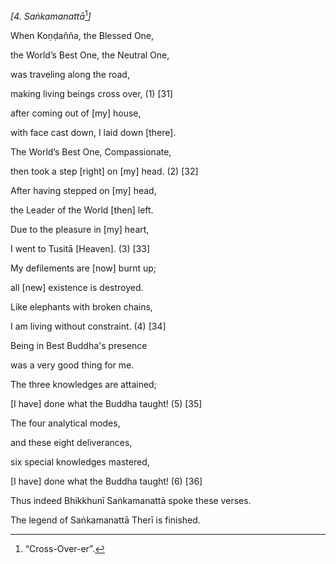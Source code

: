 *\[4. Saṅkamanattā*[^1]*\]*

When Koṇḍañña, the Blessed One,

the World’s Best One, the Neutral One,

was traveling along the road,

making living beings cross over, (1) \[31\]

after coming out of \[my\] house,

with face cast down, I laid down \[there\].

The World’s Best One, Compassionate,

then took a step \[right\] on \[my\] head. (2) \[32\]

After having stepped on \[my\] head,

the Leader of the World \[then\] left.

Due to the pleasure in \[my\] heart,

I went to Tusitā \[Heaven\]. (3) \[33\]

My defilements are \[now\] burnt up;

all \[new\] existence is destroyed.

Like elephants with broken chains,

I am living without constraint. (4) \[34\]

Being in Best Buddha's presence

was a very good thing for me.

The three knowledges are attained;

\[I have\] done what the Buddha taught! (5) \[35\]

The four analytical modes,

and these eight deliverances,

six special knowledges mastered,

\[I have\] done what the Buddha taught! (6) \[36\]

Thus indeed Bhikkhunī Saṅkamanattā spoke these verses.

The legend of Saṅkamanattā Therī is finished.

[^1]: “Cross-Over-er”.
